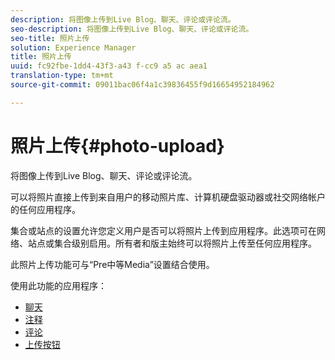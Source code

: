 ```yaml
---
description: 将图像上传到Live Blog、聊天、评论或评论流。
seo-description: 将图像上传到Live Blog、聊天、评论或评论流。
seo-title: 照片上传
solution: Experience Manager
title: 照片上传
uuid: fc92fbe-1dd4-43f3-a43 f-cc9 a5 ac aea1
translation-type: tm+mt
source-git-commit: 09011bac06f4a1c39836455f9d16654952184962

---
```



# 照片上传{#photo-upload}

将图像上传到Live Blog、聊天、评论或评论流。

可以将照片直接上传到来自用户的移动照片库、计算机硬盘驱动器或社交网络帐户的任何应用程序。

集合或站点的设置允许您定义用户是否可以将照片上传到应用程序。此选项可在网络、站点或集合级别启用。所有者和版主始终可以将照片上传至任何应用程序。

此照片上传功能可与“Pre中等Media”设置结合使用。

使用此功能的应用程序：

* [聊天](/help/using/c-about-apps/c-chat-app/c-chat-app.md#c_chat_app)
* [注释](/help/using/c-about-apps/c-comments/c-comments.md)
* [评论](/help/using/c-about-apps/c-reviews-app/c-reviews-app.md#c_reviews_app)
* [上传按钮](/help/using/c-about-apps/c-upload-button-app/c-upload-button-app.md#c_upload_button_app)

